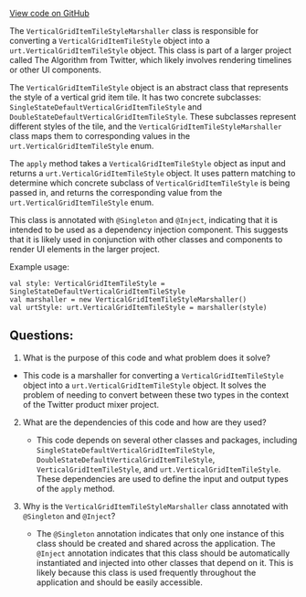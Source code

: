 [View code on GitHub](https://github.com/misbahsy/the-algorithm/product-mixer/core/src/main/scala/com/twitter/product_mixer/core/functional_component/marshaller/response/urt/item/vertical_grid_item/VerticalGridItemTileStyleMarshaller.scala)

The `VerticalGridItemTileStyleMarshaller` class is responsible for converting a `VerticalGridItemTileStyle` object into a `urt.VerticalGridItemTileStyle` object. This class is part of a larger project called The Algorithm from Twitter, which likely involves rendering timelines or other UI components.

The `VerticalGridItemTileStyle` object is an abstract class that represents the style of a vertical grid item tile. It has two concrete subclasses: `SingleStateDefaultVerticalGridItemTileStyle` and `DoubleStateDefaultVerticalGridItemTileStyle`. These subclasses represent different styles of the tile, and the `VerticalGridItemTileStyleMarshaller` class maps them to corresponding values in the `urt.VerticalGridItemTileStyle` enum.

The `apply` method takes a `VerticalGridItemTileStyle` object as input and returns a `urt.VerticalGridItemTileStyle` object. It uses pattern matching to determine which concrete subclass of `VerticalGridItemTileStyle` is being passed in, and returns the corresponding value from the `urt.VerticalGridItemTileStyle` enum.

This class is annotated with `@Singleton` and `@Inject`, indicating that it is intended to be used as a dependency injection component. This suggests that it is likely used in conjunction with other classes and components to render UI elements in the larger project.

Example usage:

```
val style: VerticalGridItemTileStyle = SingleStateDefaultVerticalGridItemTileStyle
val marshaller = new VerticalGridItemTileStyleMarshaller()
val urtStyle: urt.VerticalGridItemTileStyle = marshaller(style)
```
## Questions: 
 1. What is the purpose of this code and what problem does it solve?
   - This code is a marshaller for converting a `VerticalGridItemTileStyle` object into a `urt.VerticalGridItemTileStyle` object. It solves the problem of needing to convert between these two types in the context of the Twitter product mixer project.

2. What are the dependencies of this code and how are they used?
   - This code depends on several other classes and packages, including `SingleStateDefaultVerticalGridItemTileStyle`, `DoubleStateDefaultVerticalGridItemTileStyle`, `VerticalGridItemTileStyle`, and `urt.VerticalGridItemTileStyle`. These dependencies are used to define the input and output types of the `apply` method.

3. Why is the `VerticalGridItemTileStyleMarshaller` class annotated with `@Singleton` and `@Inject`?
   - The `@Singleton` annotation indicates that only one instance of this class should be created and shared across the application. The `@Inject` annotation indicates that this class should be automatically instantiated and injected into other classes that depend on it. This is likely because this class is used frequently throughout the application and should be easily accessible.